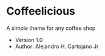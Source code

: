 # Coffeelicious
A simple theme for any coffee shop

* Version 1.0
* Author: Alejandro H. Cartojano Jr
